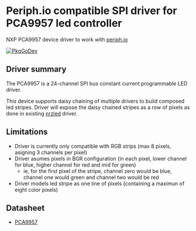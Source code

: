 # Periph.io compatible SPI driver for PCA9957 led controller

NXP PCA9957 device driver to work with [periph.io](https://periph.io/)

[![PkgGoDev](https://pkg.go.dev/badge/github.com/angiglesias/pca9957)](https://pkg.go.dev/github.com/angiglesias/pca9957)

## Driver summary

The PCA9957 is a 24-channel SPI bus constant current programmable LED driver.

This device supports daisy chaining of multiple drivers to build composed led stripes. Driver will expose
the daisy chained stripes as a row of pixels as done in existing [nrzled](https://pkg.go.dev/periph.io/x/devices/v3/nrzled) driver.

## Limitations

* Driver is currently only compatible with RGB strips (max 8 pixels, asigning 3 channels per pixel)
* Driver asumes pixels in BGR configuration (in each pixel, lower channel for blue, higher channel for red and mid for green)
    * ie, for the first pixel of the stripe, channel zero would be blue, channel one would green and channel two would be red
* Driver models led stripe as one line of pixels (containing a maximun of eight color pixels)

## Datasheet

* [PCA9957](https://www.nxp.com/docs/en/data-sheet/PCA9957DS.pdf)